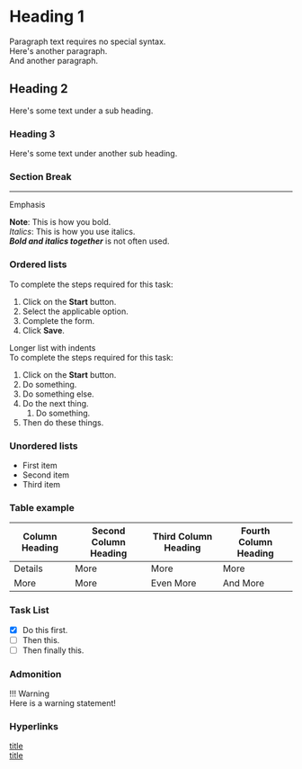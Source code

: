 # Heading 1

Paragraph text requires no special syntax.  
Here's another paragraph.  
And another paragraph.

## Heading 2

Here's some text under a sub heading.

### Heading 3

Here's some text under another sub heading.

### Section Break

---

Emphasis

**Note**: This is how you bold.  
*Italics*: This is how you use italics.  
***Bold and italics together*** is not often used.

### Ordered lists

To complete the steps required for this task:  
1. Click on the **Start** button.  
2. Select the applicable option.  
3. Complete the form.  
4. Click **Save**.  

Longer list with indents  
To complete the steps required for this task:  
1.  Click on the **Start** button.  
1.  Do something.  
2.  Do something else.  
3.  Do the next thing.  
    1. Do something.   
4.  Then do these things.  

### Unordered lists

* First item
* Second item
* Third item

### Table example

| Column Heading | Second Column Heading | Third Column Heading | Fourth Column Heading |
| ---- | ---- | ---- | ---- |
| Details | More | More | More |
| More | More | Even More | And More |

### Task List

* [x] Do this first.
* [ ] Then this.
* [ ] Then finally this.

### Admonition

!!! Warning  
    Here is a warning statement!  

### Hyperlinks
[title](https://www.example.com)  
[title](./blogs.md)




